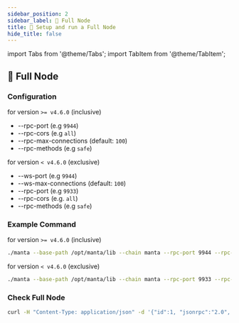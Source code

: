 ```yaml
---
sidebar_position: 2
sidebar_label: 🦾 Full Node
title: 🚄 Setup and run a Full Node
hide_title: false
---
```


import Tabs from '@theme/Tabs';
import TabItem from '@theme/TabItem';

## 🥡 Full Node

### Configuration

for version `>= v4.6.0` (inclusive)

- --rpc-port <PORT> (e.g `9944`)
- --rpc-cors <ORIGINS> (e.g `all`)
- --rpc-max-connections <COUNT> (default: `100`)
- --rpc-methods <METHOD> (e.g `safe`)

for version `< v4.6.0` (exclusive)

- --ws-port <PORT> (e.g `9944`)
- --ws-max-connections <COUNT> (default: `100`)
- --rpc-port <PORT> (e.g `9933`)
- --rpc-cors <ORIGINS> (e.g. `all`)
- --rpc-methods <METHOD> (e.g `safe`)

### Example Command

for version `>= v4.6.0` (inclusive)

```bash
./manta --base-path /opt/manta/lib --chain manta --rpc-port 9944 --rpc-cors all --rpc-max-connections 100 --rpc-methods safe
```

for version `< v4.6.0` (exclusive)

```bash
./manta --base-path /opt/manta/lib --chain manta --rpc-port 9933 --rpc-cors all --ws-max-connections 100 --ws-port 9944
```

### Check Full Node

```bash
curl -H "Content-Type: application/json" -d '{"id":1, "jsonrpc":"2.0", "method": "rpc_methods"}' http://127.0.0.1:9944/
```
